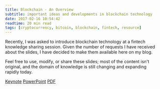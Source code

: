 ```yaml
---
title: Blockchain - An Overview
subtitle: important ideas and developments in blockchain technology
date: 2017-02-16 10:54:42
readtime: 20 min read
tags: [cryptocurrency, bitcoin, blockchain, fintech, resource]
---
```


Recently, I was asked to introduce blockchain technology at a fintech knowledge sharing session. Given the number of requests I have received about the slides, I have decided to make them available here on my blog.

Feel free to use, modify, or share these slides; most of the content isn't original, and the domain of knowledge is still changing and expanding rapidly today.

[Keynote](/misc/blockchains-an-overview.key)
[PowerPoint](/misc/blockchains-an-overview.pptx)
[PDF](/misc/blockchains-an-overview.pdf)

